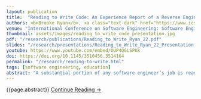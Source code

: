 ```yaml
---
layout: publication
title:  "Reading to Write Code: An Experience Report of a Reverse Engineering and Modeling Course"
authors: <b>Brooke Ryan</b>, <a class="text-dark" href="https://www.ics.uci.edu/~amezasor/">Adriana Meza Soria</a>, <a class="text-dark" href="https://kajdreef.com/">Kaj Dreef</a> and <a class="text-dark" href="https://www.ics.uci.edu/~andre/">André van der Hoek</a>
venue: "International Conference on Software Engineering: Software Engineering Education and Training, 2022"
thumbnail: assets/images/reading_to_write_code_presentation.jpg
pdf: "/research/publications/Reading_to_Write_Ryan_22.pdf"
slides: "/research/presentations/Reading_to_Write_Ryan_22_Presentation.pdf"
youtube: https://www.youtube.com/embed/OUP4QGLSPKk
doi: https://doi.org/10.1145/3510456.3514164
permalink: "/research/reading-to-write.html"
tags: [software engineering, education]
abstract: "A substantial portion of any software engineer’s job is reading code. Despite the criticality of this skill in a budding software engineer, reading code—and more specifically, techniques on how to read code when integrating oneself into a large existing software project— is often neglected in the typical software engineering education. As part of a new professional Master of Software Engineering at the University of California, Irvine, we designed and delivered a “reading to write code” course from the ground up. Titled Reverse Engineering and Modeling, the course introduces students to techniques they can use to become familiar with a large code base, so they are able to make meaningful contributions. In this paper, we briefly introduce the Master program and its underlying philosophy, articulate the course’s learning outcomes, present the design of the course, and provide a detailed reflection on our experiences in terms of what went well, what did not go well, what we do not know yet, and what our next steps are in preparing for the forthcoming incarnation of the course in Spring 2022. In so doing, we hope to provide a baseline together with lessons learned for others who may be interested in instituting a similar course at their institution."
---
```

{{page.abstract}} <a href="{{site.baseurl}}{{page.pdf}}"> Continue Reading → </a>